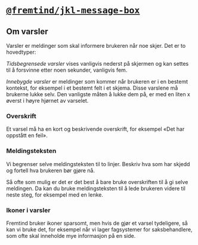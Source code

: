# [`@fremtind/jkl-message-box`](https://fremtind.github.io/jokul/components/messagebox/)

## Om varsler

Varsler er meldinger som skal informere brukeren når noe skjer. Det er to hovedtyper:

_Tidsbegrensede varsler_ vises vanligvis nederst på skjermen og kan settes til å forsvinne etter noen sekunder, vanligvis fem.

_Innebygde varsler_ er meldinger som kommer når brukeren er i en bestemt kontekst, for eksempel i et bestemt felt i et skjema. Disse varslene må brukerne lukke selv. Den vanligste måten å lukke dem på, er med en liten x øverst i høyre hjørnet av varselet.

### Overskrift

Et varsel må ha en kort og beskrivende overskrift, for eksempel «Det har oppstått en feil».

### Meldingsteksten

Vi begrenser selve meldingsteksten til to linjer. Beskriv hva som har skjedd og fortell hva brukeren bør gjøre nå.

Så ofte som mulig er det er det best å bare bruke overskriften til å gi selve meldingen. Da kan du bruke meldingsteksten til å lede brukeren videre til neste steg, for eksempel med en lenke.

### Ikoner i varsler

Fremtind bruker ikoner sparsomt, men hvis de gjør et varsel tydeligere, så kan vi bruke det, for eksempel når vi lager fagsystemer for saksbehandlere, som ofte skal inneholde mye informasjon på en side.
